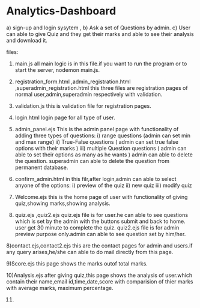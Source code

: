 # Analytics-Dashboard
a) sign-up and login sysytem ,
b) Ask a set of Questions by admin.
c) User can able to give Quiz and they get their marks and able to see their analysis and download it.

files:
1) main.js
   all main logic is in this file.if you want to run the program or to start the server, nodemon main.js.
   
2) registration_form.html ,admin_registration.html ,superadmin_registration.html
   this three files are registration pages of normal user,admin,superadmin respectively with validation.
   
3) validation.js
   this is validation file for registration pages.
   
4) login.html
   login page for all type of user.
   
5) admin_panel.ejs
   This is the admin panel page with functionality of adding three types of questions:
   i) range questions  (admin can set min and max range)
   ii) True-False questions  ( admin can set true false options with their marks )
   iii) multiple Question questions ( admin can able to set their options as many as he wants )
   admin can able to delete the question.
   superadmin can able to delete the question from permanent database.
   
6) confirm_admin.html
   in this filr,after login,admin can able to select anyone of the options:
   i) preview of the quiz
   ii) new quiz
   iii) modify quiz
   
6) Welcome.ejs
   this is the home page of user with functionality of giving quiz,showing marks,showing analysis.
   
7) quiz.ejs ,quiz2.ejs
   quiz.ejs file is for user.he can able to see questions which is set by the admin with the buttons submit and back to home.
   user get 30 minute to complete the quiz.
   quiz2.ejs file is for admin preview purpose only.admin can able to see question set by him/her.
   
8)contact.ejs,contact2.ejs
   this are the contact pages for admin and users.if any query arises,he/she can able to do mail directly from this page.
   
9)Score.ejs
   this page shows the marks outof total marks.
   
10)Analysis.ejs
   after giving quiz,this page shows the analysis of user.which contain their name,email id,time,date,score with comparision of thier marks with average marks,
   maximum percentage.
   
11)
